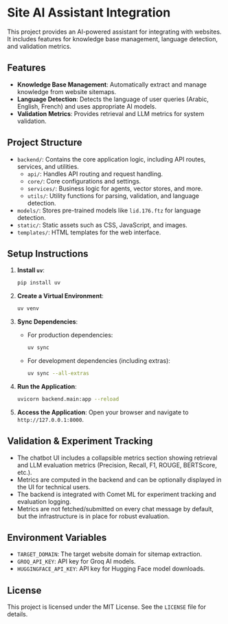 # Site AI Assistant Integration

This project provides an AI-powered assistant for integrating with websites. It includes features for knowledge base management, language detection, and validation metrics.

## Features

- **Knowledge Base Management**: Automatically extract and manage knowledge from website sitemaps.
- **Language Detection**: Detects the language of user queries (Arabic, English, French) and uses appropriate AI models.
- **Validation Metrics**: Provides retrieval and LLM metrics for system validation.

## Project Structure

- `backend/`: Contains the core application logic, including API routes, services, and utilities.
  - `api/`: Handles API routing and request handling.
  - `core/`: Core configurations and settings.
  - `services/`: Business logic for agents, vector stores, and more.
  - `utils/`: Utility functions for parsing, validation, and language detection.
- `models/`: Stores pre-trained models like `lid.176.ftz` for language detection.
- `static/`: Static assets such as CSS, JavaScript, and images.
- `templates/`: HTML templates for the web interface.

## Setup Instructions

1. **Install `uv`**:
   ```bash
   pip install uv
   ```

2. **Create a Virtual Environment**:
   ```bash
   uv venv
   ```

3. **Sync Dependencies**:
   - For production dependencies:
     ```bash
     uv sync
     ```
   - For development dependencies (including extras):
     ```bash
     uv sync --all-extras
     ```

4. **Run the Application**:
   ```bash
   uvicorn backend.main:app --reload
   ```

5. **Access the Application**:
   Open your browser and navigate to `http://127.0.0.1:8000`.

## Validation & Experiment Tracking

- The chatbot UI includes a collapsible metrics section showing retrieval and LLM evaluation metrics (Precision, Recall, F1, ROUGE, BERTScore, etc.).
- Metrics are computed in the backend and can be optionally displayed in the UI for technical users.
- The backend is integrated with Comet ML for experiment tracking and evaluation logging.
- Metrics are not fetched/submitted on every chat message by default, but the infrastructure is in place for robust evaluation.

## Environment Variables

- `TARGET_DOMAIN`: The target website domain for sitemap extraction.
- `GROQ_API_KEY`: API key for Groq AI models.
- `HUGGINGFACE_API_KEY`: API key for Hugging Face model downloads.

## License

This project is licensed under the MIT License. See the `LICENSE` file for details.
